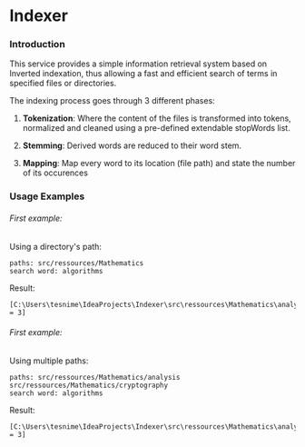 # Indexer
### Introduction 
This service provides a simple information retrieval system based on Inverted indexation, thus allowing a fast and efficient search of terms in specified files or directories.

The indexing process goes through 3 different phases:

1. **Tokenization**: 
Where the content of the files is transformed into tokens, normalized and cleaned using a pre-defined extendable stopWords list. 

2. **Stemming**: 
Derived words are reduced to their word stem.

3. **Mapping**: 
Map every word to its location (file path) and state the number of its occurences 

### Usage Examples
###### First example:
Using a directory's path:
``` 
paths: src/ressources/Mathematics
search word: algorithms 
```
Result: 
```
[C:\Users\tesnime\IdeaProjects\Indexer\src\ressources\Mathematics\analysis = 3]
```

###### First example:
Using multiple paths:
``` 
paths: src/ressources/Mathematics/analysis src/ressources/Mathematics/cryptography
search word: algorithms 
```
Result: 
```
[C:\Users\tesnime\IdeaProjects\Indexer\src\ressources\Mathematics\analysis = 3]
```
